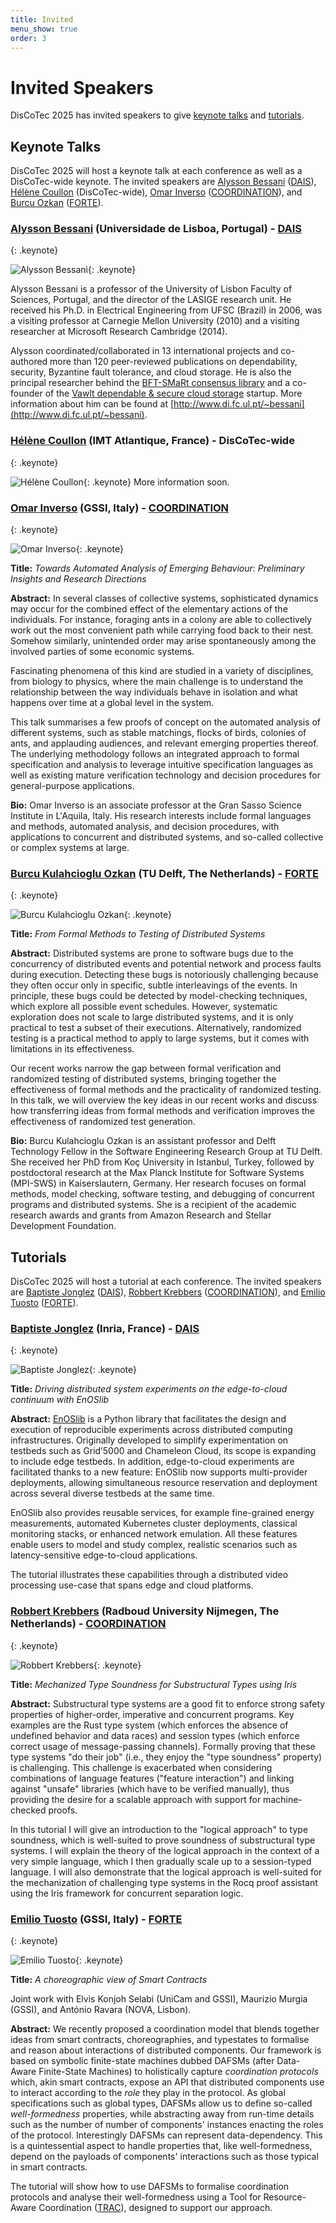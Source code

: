 ```yaml
---
title: Invited
menu_show: true
order: 3
---
```


# Invited Speakers

DisCoTec 2025 has invited speakers to give [keynote talks](#keynote-talks) and [tutorials](#tutorials).

## Keynote Talks

DisCoTec 2025 will host a keynote talk at each conference as well as a DisCoTec-wide keynote.
The invited speakers are
[Alysson Bessani](#alysson-bessani-universidade-de-lisboa-portugal---dais) ([DAIS](./dais)), [Hélène Coullon](#hélène-coullon-imt-atlantique-france---discotec-wide) (DisCoTec-wide), [Omar Inverso](#omar-inverso-gssi-italy---coordination) ([COORDINATION](./coordination)), and [Burcu Ozkan](#burcu-ozkan-tu-delft-the-netherlands---forte) ([FORTE](./forte)).

### [Alysson Bessani](https://ciencias.ulisboa.pt/en/perfil/anbessani) (Universidade de Lisboa, Portugal) - [DAIS](./dais)
{: .keynote}

![Alysson Bessani](/2025/keynote/AlyssonBessani.png){: .keynote}

Alysson Bessani is a professor of the University of Lisbon Faculty of Sciences, Portugal, and the director of the LASIGE research unit.
He received his Ph.D. in Electrical Engineering from UFSC (Brazil) in 2006, was a visiting professor at Carnegie Mellon University (2010) and a visiting researcher at Microsoft Research Cambridge (2014).

Alysson coordinated/collaborated in 13 international projects and co-authored more than 120 peer-reviewed publications on dependability, security, Byzantine fault tolerance, and cloud storage.
He is also the principal researcher behind the [BFT-SMaRt consensus library](http://bft-smart.github.io/library/) and a co-founder of the [Vawlt dependable & secure cloud storage](https://vawlt.io) startup. More information about him can be found at [http://www.di.fc.ul.pt/~bessani](http://www.di.fc.ul.pt/~bessani).

### [Hélène Coullon](http://helene-coullon.fr/) (IMT Atlantique, France) - DisCoTec-wide
{: .keynote}

![Hélène Coullon](/2025/keynote/HeleneCoullon.png){: .keynote}
More information soon.

### [Omar Inverso](https://www.gssi.it/people/professors/lectures-computer-science/item/1018-inverso-omar) (GSSI, Italy) - [COORDINATION](./coordination)
{: .keynote}

![Omar Inverso](/2025/keynote/OmarInverso.png){: .keynote}

**Title:** _Towards Automated Analysis of Emerging Behaviour: Preliminary Insights and Research Directions_

**Abstract:** In several classes of collective systems, sophisticated dynamics may occur for the combined effect of the elementary actions of the individuals. For instance, foraging ants in a colony are able to collectively work out the most convenient path while carrying food back to their nest. Somehow similarly, unintended order may arise spontaneously among the involved parties of some economic systems.

Fascinating phenomena of this kind are studied in a variety of disciplines, from biology to physics, where the main challenge is to understand the relationship between the way individuals behave in isolation and what happens over time at a global level in the system.

This talk summarises a few proofs of concept on the automated analysis of different systems, such as stable matchings, flocks of birds, colonies of ants, and applauding audiences, and relevant emerging properties thereof. The underlying methodology follows an integrated approach to formal specification and analysis to leverage intuitive specification languages as well as existing mature verification technology and decision procedures for general-purpose applications.

**Bio:** Omar Inverso is an associate professor at the Gran Sasso Science Institute in L'Aquila, Italy. His research interests include formal languages and methods, automated analysis, and decision procedures, with applications to concurrent and distributed systems, and so-called collective or complex systems at large.

### [Burcu Kulahcioglu Ozkan](https://burcuku.github.io/home/) (TU Delft, The Netherlands) - [FORTE](./forte)
{: .keynote}

![Burcu Kulahcioglu Ozkan](/2025/keynote/BurcuOzkan.png){: .keynote}

**Title:** _From Formal Methods to Testing of Distributed Systems_

**Abstract:** Distributed systems are prone to software bugs due to the concurrency of distributed events and potential network and process faults during execution. Detecting these bugs is notoriously challenging because they often occur only in specific, subtle interleavings of the events.  In principle, these bugs could be detected by model-checking techniques, which explore all possible event schedules. However, systematic exploration does not scale to large distributed systems, and it is only practical to test a subset of their executions. Alternatively, randomized testing is a practical method to apply to large systems, but it comes with limitations in its effectiveness.

Our recent works narrow the gap between formal verification and randomized testing of distributed systems, bringing together the effectiveness of formal methods and the practicality of randomized testing. In this talk, we will overview the key ideas in our recent works and discuss how transferring ideas from formal methods and verification improves the effectiveness of randomized test generation.

**Bio:** Burcu Kulahcioglu Ozkan is an assistant professor and Delft Technology Fellow in the Software Engineering Research Group at TU Delft. She received her PhD from Koç University in Istanbul, Turkey, followed by postdoctoral research at the Max Planck Institute for Software Systems (MPI-SWS) in Kaiserslautern, Germany. Her research focuses on formal methods, model checking, software testing, and debugging of concurrent programs and distributed systems. She is a recipient of the academic research awards and grants from Amazon Research and Stellar Development Foundation.

## Tutorials

DisCoTec 2025 will host a tutorial at each conference.
The invited speakers are
[Baptiste Jonglez](#baptiste-jonglez-inria-france---dais) ([DAIS](./dais)), [Robbert Krebbers](#robbert-krebbers-radboud-university-nijmegen-the-netherlands---coordination) ([COORDINATION](./coordination)), and [Emilio Tuosto](#emilio-tuosto-gssi-italy---forte) ([FORTE](./forte)).

### [Baptiste Jonglez](https://stack-research-group.gitlabpages.inria.fr/web/pages/members.html) (Inria, France) - [DAIS](./dais)
{: .keynote}

![Baptiste Jonglez](/2025/keynote/BaptisteJonglez.png){: .keynote}

**Title:** _Driving distributed system experiments on the edge-to-cloud continuum with EnOSlib_

**Abstract:** 
[EnOSlib](https://discovery.gitlabpages.inria.fr/enoslib/index.html) is a Python library that facilitates the design and execution of
reproducible experiments across distributed computing
infrastructures. Originally developed to simplify experimentation on
testbeds such as Grid’5000 and Chameleon Cloud, its scope is expanding to
include edge testbeds. In addition, edge-to-cloud experiments are
facilitated thanks to a new feature: EnOSlib now supports multi-provider
deployments, allowing simultaneous resource reservation and deployment
across several diverse testbeds at the same time.

EnOSlib also provides reusable services, for example fine-grained energy
measurements, automated Kubernetes cluster deployments, classical
monitoring stacks, or enhanced network emulation.  All these features enable
users to model and study complex, realistic scenarios such as
latency-sensitive edge-to-cloud applications.

The tutorial illustrates these capabilities through a distributed video
processing use-case that spans edge and cloud platforms.

### [Robbert Krebbers](https://robbertkrebbers.nl/) (Radboud University Nijmegen, The Netherlands) - [COORDINATION](./coordination)
{: .keynote}

![Robbert Krebbers](/2025/keynote/RobbertKrebbers.png){: .keynote}

**Title:** _Mechanized Type Soundness for Substructural Types using Iris_

**Abstract:**
Substructural type systems are a good fit to enforce strong safety properties of higher-order, imperative and concurrent programs. Key examples are the Rust type system (which enforces the absence of undefined behavior and data races) and session types (which enforce correct usage of message-passing channels). Formally proving that these type systems "do their job" (i.e., they enjoy the "type soundness" property) is challenging. This challenge is exacerbated when considering combinations of language features ("feature interaction") and linking against "unsafe" libraries (which have to be verified manually), thus providing the desire for a scalable approach with support for machine-checked proofs.

In this tutorial I will give an introduction to the "logical approach" to type soundness, which is well-suited to prove soundness of substructural type systems. I will explain the theory of the logical approach in the context of a very simple language, which I then gradually scale up to a session-typed language. I will also demonstrate that the logical approach is well-suited for the mechanization of challenging type systems in the Rocq proof assistant using the Iris framework for concurrent separation logic.

### [Emilio Tuosto](https://cs.gssi.it/emilio.tuosto/) (GSSI, Italy) - [FORTE](./forte)
{: .keynote}

![Emilio Tuosto](/2025/keynote/EmilioTuosto.png){: .keynote}

**Title:** _A choreographic view of Smart Contracts_ 

Joint work with Elvis Konjoh Selabi (UniCam and GSSI), Maurizio Murgia
(GSSI), and António Ravara (NOVA, Lisbon). 

**Abstract:**
We recently proposed a coordination model that blends together ideas
from smart contracts, choreographies, and typestates to formalise and
reason about interactions of distributed components. Our framework is
based on symbolic finite-state machines dubbed DAFSMs (after
Data-Aware Finite-State Machines) to
holistically capture *coordination protocols* which, akin smart
contracts, expose an API that distributed components use to interact
according to the *role* they play in the protocol. As global
specifications such as global types, DAFSMs allow us to define so-called
*well-formedness* properties, while abstracting away from run-time
details such as the number of number of components' instances enacting
the roles of the protocol. Interestingly DAFSMs can represent
data-dependency. This is a quintessential aspect to handle properties
that, like well-formedness, depend on the payloads of components'
interactions such as those typical in smart contracts.

The tutorial will show how to use DAFSMs to formalise coordination
protocols and analyse their well-formedness using a Tool for
Resource-Aware Coordination ([TRAC](https://github.com/loctet/TRAC)),
designed to support our approach.

